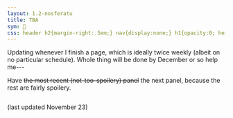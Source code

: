 ```yaml
---
layout: 1.2-nosferatu
title: TBA
sym: 🌙
css: header h2{margin-right:.5em;} nav{display:none;} h1{opacity:0; height:0;} main{text-align:center;} p{max-width:20em;} s{opacity:.5;}
---
```

Updating whenever I finish a page, which is ideally twice weekly (albeit on no particular schedule). Whole thing will be done by December or so help me---

Have <s>the most recent (not-too-spoilery) panel</s> the next panel, because the rest are fairly spoilery.

<img src="{%include url.html%}/assets/img/au/4-01.png" alt=""/>

(last updated November 23)
